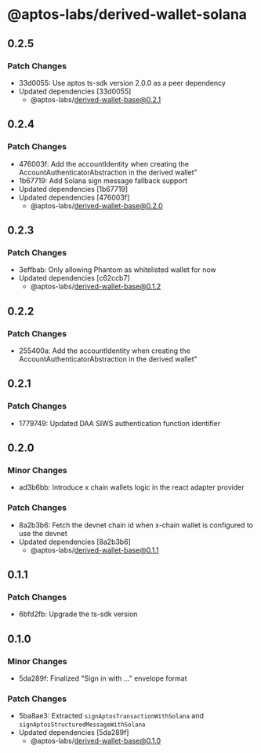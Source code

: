 # @aptos-labs/derived-wallet-solana

## 0.2.5

### Patch Changes

- 33d0055: Use aptos ts-sdk version 2.0.0 as a peer dependency
- Updated dependencies [33d0055]
  - @aptos-labs/derived-wallet-base@0.2.1

## 0.2.4

### Patch Changes

- 476003f: Add the accountIdentity when creating the AccountAuthenticatorAbstraction in the derived wallet"
- 1b67719: Add Solana sign message fallback support
- Updated dependencies [1b67719]
- Updated dependencies [476003f]
  - @aptos-labs/derived-wallet-base@0.2.0

## 0.2.3

### Patch Changes

- 3effbab: Only allowing Phantom as whitelisted wallet for now
- Updated dependencies [c62ccb7]
  - @aptos-labs/derived-wallet-base@0.1.2

## 0.2.2

### Patch Changes

- 255400a: Add the accountIdentity when creating the AccountAuthenticatorAbstraction in the derived wallet"

## 0.2.1

### Patch Changes

- 1779749: Updated DAA SIWS authentication function identifier

## 0.2.0

### Minor Changes

- ad3b6bb: Introduce x chain wallets logic in the react adapter provider

### Patch Changes

- 8a2b3b6: Fetch the devnet chain id when x-chain wallet is configured to use the devnet
- Updated dependencies [8a2b3b6]
  - @aptos-labs/derived-wallet-base@0.1.1

## 0.1.1

### Patch Changes

- 6bfd2fb: Upgrade the ts-sdk version

## 0.1.0

### Minor Changes

- 5da289f: Finalized "Sign in with ..." envelope format

### Patch Changes

- 5ba8ae3: Extracted `signAptosTransactionWithSolana` and `signAptosStructuredMessageWithSolana`
- Updated dependencies [5da289f]
  - @aptos-labs/derived-wallet-base@0.1.0
